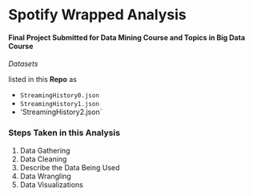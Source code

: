 # Spotify Wrapped Analysis

#### Final Project Submitted for Data Mining Course and Topics in Big Data Course

*Datasets*

listed in this **Repo** as 
  * `StreamingHistory0.json`
  * `StreamingHistory1.json`
  * 'StreamingHistory2.json`

### Steps Taken in this Analysis

1. Data Gathering
2. Data Cleaning
3. Describe the Data Being Used
4. Data Wrangling
5. Data Visualizations
